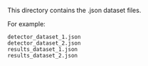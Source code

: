 This directory contains the .json dataset files.

For example:

```
detector_dataset_1.json
detector_dataset_2.json
results_dataset_1.json
results_dataset_2.json
```
